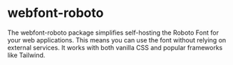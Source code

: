 # webfont-roboto
The webfont-roboto package simplifies self-hosting the Roboto Font for your web applications. This means you can use the font without relying on external services. It works with both vanilla CSS and popular frameworks like Tailwind.
